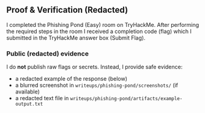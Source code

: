 ## Proof & Verification (Redacted)

I completed the Phishing Pond (Easy) room on TryHackMe. After performing the required steps in the room I received a completion code (flag) which I submitted in the TryHackMe answer box (Submit Flag).

### Public (redacted) evidence
I do **not** publish raw flags or secrets. Instead, I provide safe evidence:
- a redacted example of the response (below)  
- a blurred screenshot in `writeups/phishing-pond/screenshots/` (if available)  
- a redacted text file in `writeups/phishing-pond/artifacts/example-output.txt`
